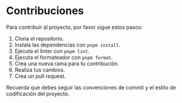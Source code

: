 # Contribuciones

Para contribuir al proyecto, por favor sigue estos pasos:

1. Clona el repositorio.
2. Instala las dependencias con `pnpm install`.
3. Ejecuta el linter con `pnpm lint`.
4. Ejecuta el formateador con `pnpm format`.
5. Crea una nueva rama para tu contribución.
6. Realiza tus cambios.
7. Crea un pull request.

Recuerda que debes seguir las convenciones de commit y el estilo de codificación del proyecto.
